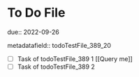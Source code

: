 # To Do File

due:: 2022-09-26

metadatafield:: todoTestFile_389\_20

- [ ] Task of todoTestFile_389 1 [[Query me]]
- [ ] Task of todoTestFile_389 2
